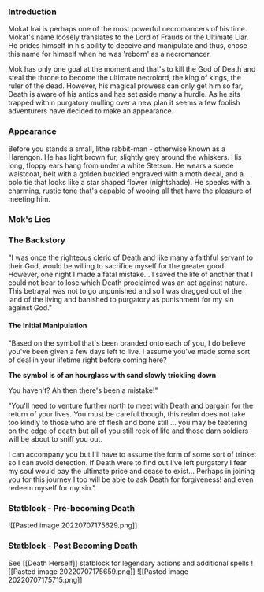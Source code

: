 ### Introduction
Mokat Irai is perhaps one of the most powerful necromancers of his time. Mokat's name loosely translates to the Lord of Frauds or the Ultimate Liar. He prides himself in his ability to deceive and manipulate and thus, chose this name for himself when he was 'reborn' as a necromancer. 

Mok has only one goal at the moment and that's to kill the God of Death and steal the throne to become the ultimate necrolord, the king of kings, the ruler of the dead. However, his magical prowess can only get him so far, Death is aware of his antics and has set aside many a hurdle. As he sits trapped within purgatory mulling over a new plan it seems a few foolish adventurers have decided to make an appearance.

### Appearance
Before you stands a small, lithe rabbit-man - otherwise known as a Harengon. He has light brown fur, slightly grey around the whiskers. His long, floppy ears hang from under a white Stetson. He wears a suede waistcoat, belt with a golden buckled engraved with a moth decal, and a bolo tie that looks like a star shaped flower (nightshade). He speaks with a charming, rustic tone that's capable of wooing all that have the pleasure of meeting him. 

### Mok's Lies
### The Backstory
"I was once the righteous cleric of Death and like many a faithful servant to their God, would be willing to sacrifice myself for the greater good. However, one night I made a fatal mistake... I saved the life of another that I could not bear to lose which Death proclaimed was an act against nature. This betrayal was not to go unpunished and so I was dragged out of the land of the living and banished to purgatory as punishment for my sin against God."

#### The Initial Manipulation
"Based on the symbol that's been branded onto each of you, I do believe you've been given a few days left to live. I assume you've made some sort of deal in your lifetime right before coming here? 

**The symbol is of an hourglass with sand slowly trickling down**

You haven't? Ah then there's been a mistake!"

"You'll need to venture further north to meet with Death and bargain for the return of your lives. You must be careful though, this realm does not take too kindly to those who are of flesh and bone still ... you may be teetering on the edge of death but all of you still reek of life and those darn soldiers will be about to sniff you out. 

I can accompany you but I'll have to assume the form of some sort of trinket so I can avoid detection. If Death were to find out I've left purgatory I fear my soul would pay the ultimate price and cease to exist... Perhaps in joining you for this journey I too will be able to ask Death for forgiveness! and even redeem myself for my sin."

### Statblock - Pre-becoming Death
![[Pasted image 20220707175629.png]]

### Statblock - Post Becoming Death
See [[Death Herself]] statblock for legendary actions and additional spells
![[Pasted image 20220707175659.png]]
![[Pasted image 20220707175715.png]]